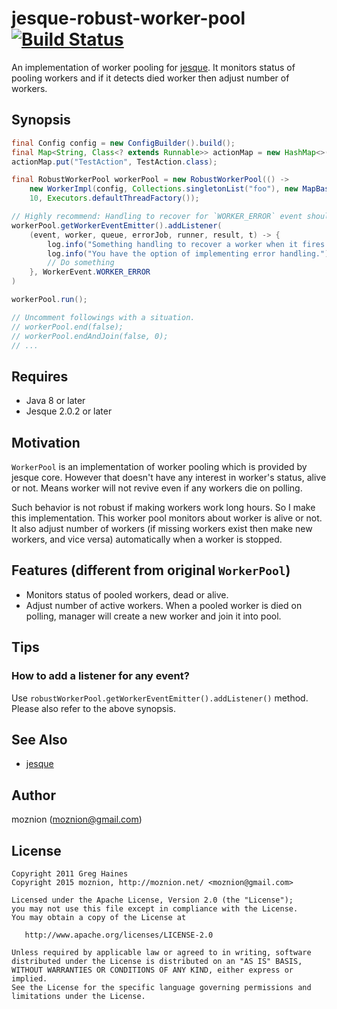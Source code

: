 jesque-robust-worker-pool [![Build Status](https://travis-ci.org/moznion/jesque-robust-worker-pool.svg)](https://travis-ci.org/moznion/jesque-robust-worker-pool)
=============

An implementation of worker pooling for [jesque](https://github.com/gresrun/jesque).
It monitors status of pooling workers and if it detects died worker then adjust number of workers.

Synopsis
---

```java
final Config config = new ConfigBuilder().build();
final Map<String, Class<? extends Runnable>> actionMap = new HashMap<>();
actionMap.put("TestAction", TestAction.class);

final RobustWorkerPool workerPool = new RobustWorkerPool(() ->
    new WorkerImpl(config, Collections.singletonList("foo"), new MapBasedJobFactory(actionMap)),
    10, Executors.defaultThreadFactory());

// Highly recommend: Handling to recover for `WORKER_ERROR` event should be set like so:
workerPool.getWorkerEventEmitter().addListener(
    (event, worker, queue, errorJob, runner, result, t) -> {
        log.info("Something handling to recover a worker when it fires `WORKER_ERROR` event");
        log.info("You have the option of implementing error handling.");
        // Do something
    }, WorkerEvent.WORKER_ERROR
)

workerPool.run();

// Uncomment followings with a situation.
// workerPool.end(false);
// workerPool.endAndJoin(false, 0);
// ...
```

Requires
--

- Java 8 or later
- Jesque 2.0.2 or later

Motivation
--

`WorkerPool` is an implementation of worker pooling which is provided by jesque core.
However that doesn't have any interest in worker's status, alive or not.
Means worker will not revive even if any workers die on polling.

Such behavior is not robust if making workers work long hours.
So I make this implementation. This worker pool monitors about worker is alive or not.
It also adjust number of workers (if missing workers exist then make new workers, and vice versa)
automatically when a worker is stopped.

Features (different from original `WorkerPool`)
--

- Monitors status of pooled workers, dead or alive.
- Adjust number of active workers. When a pooled worker is died on polling, manager will create a new worker and join it into pool.

Tips
--

### How to add a listener for any event?

Use `robustWorkerPool.getWorkerEventEmitter().addListener()` method. Please also refer to the above synopsis.

See Also
--

- [jesque](https://github.com/gresrun/jesque)

Author
--

moznion (<moznion@gmail.com>)

License
--

```
Copyright 2011 Greg Haines
Copyright 2015 moznion, http://moznion.net/ <moznion@gmail.com>

Licensed under the Apache License, Version 2.0 (the "License");
you may not use this file except in compliance with the License.
You may obtain a copy of the License at

   http://www.apache.org/licenses/LICENSE-2.0

Unless required by applicable law or agreed to in writing, software
distributed under the License is distributed on an "AS IS" BASIS,
WITHOUT WARRANTIES OR CONDITIONS OF ANY KIND, either express or implied.
See the License for the specific language governing permissions and
limitations under the License.
```


